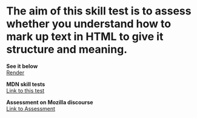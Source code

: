 # The aim of this skill test is to assess whether you understand how to mark up text in HTML to give it structure and meaning.

<strong>See it below</strong><br>
<a href="https://htmlpreview.github.io/?https://github.com/alexandre-j-dev/MDN-Mozilla-Developer-Network/blob/HTML/Test%20your%20skills:%20HTML%20text%20basics/HTML%20text%20basics.html"> Render </a><br>

<strong>MDN skill tests</strong><br>
<a href="https://developer.mozilla.org/en-US/docs/Learn/HTML/Introduction_to_HTML/Test_your_skills:_HTML_text_basics"> Link to this test </a>

<strong>Assessment on Mozilla discourse</strong><br>
<a href="https://discourse.mozilla.org/t/assessment-wanted-for-html-text-basics-skill-test-1/106331">Link to Assessment </a>
